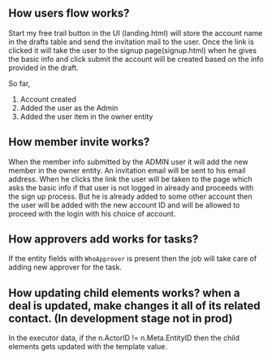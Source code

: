 ## How users flow works?

Start my free trail button in the UI (landing.html) will store the account name in the drafts table and send the invitation mail to the user. 
Once the link is clicked it will take the user to the signup page(signup.html) when he gives the basic info and click submit the account will be created based on the info provided in the draft.

So far,
1. Account created
2. Added the user as the Admin
3. Added the user item in the owner entity

## How member invite works?

When the member info submitted by the ADMIN user it will add the new member in the owner entity. An invitation email will be sent to his email address. When he clicks the link the user will be taken to the page which asks the basic info if that user is not logged in already and proceeds with the sign up process. But he is already added to some other account then the user will be added with the new account ID and will be allowed to proceed with the login with his choice of account.

## How approvers add works for tasks?
If the entity fields with `WhoApprover` is present then the job will take care of adding new approver for the task.

## How updating child elements works? when a deal is updated, make changes it all of its related contact. (In development stage not in prod)
In the executor data, if the n.ActorID != n.Meta.EntityID then the child elements gets updated with the template value.

